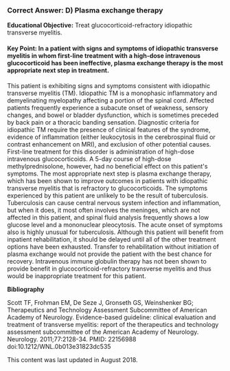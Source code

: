 
### Correct Answer: D) Plasma exchange therapy 

**Educational Objective:** Treat glucocorticoid-refractory idiopathic transverse myelitis.

#### **Key Point:** In a patient with signs and symptoms of idiopathic transverse myelitis in whom first-line treatment with a high-dose intravenous glucocorticoid has been ineffective, plasma exchange therapy is the most appropriate next step in treatment.

This patient is exhibiting signs and symptoms consistent with idiopathic transverse myelitis (TM). Idiopathic TM is a monophasic inflammatory and demyelinating myelopathy affecting a portion of the spinal cord. Affected patients frequently experience a subacute onset of weakness, sensory changes, and bowel or bladder dysfunction, which is sometimes preceded by back pain or a thoracic banding sensation. Diagnostic criteria for idiopathic TM require the presence of clinical features of the syndrome, evidence of inflammation (either leukocytosis in the cerebrospinal fluid or contrast enhancement on MRI), and exclusion of other potential causes. First-line treatment for this disorder is administration of high-dose intravenous glucocorticoids. A 5-day course of high-dose methylprednisolone, however, had no beneficial effect on this patient's symptoms. The most appropriate next step is plasma exchange therapy, which has been shown to improve outcomes in patients with idiopathic transverse myelitis that is refractory to glucocorticoids.
The symptoms experienced by this patient are unlikely to be the result of tuberculosis. Tuberculosis can cause central nervous system infection and inflammation, but when it does, it most often involves the meninges, which are not affected in this patient, and spinal fluid analysis frequently shows a low glucose level and a mononuclear pleocytosis. The acute onset of symptoms also is highly unusual for tuberculosis.
Although this patient will benefit from inpatient rehabilitation, it should be delayed until all of the other treatment options have been exhausted. Transfer to rehabilitation without initiation of plasma exchange would not provide the patient with the best chance for recovery.
Intravenous immune globulin therapy has not been shown to provide benefit in glucocorticoid-refractory transverse myelitis and thus would be inappropriate treatment for this patient.

**Bibliography**

Scott TF, Frohman EM, De Seze J, Gronseth GS, Weinshenker BG; Therapeutics and Technology Assessment Subcommittee of American Academy of Neurology. Evidence-based guideline: clinical evaluation and treatment of transverse myelitis: report of the therapeutics and technology assessment subcommittee of the American Academy of Neurology. Neurology. 2011;77:2128-34. PMID: 22156988 doi:10.1212/WNL.0b013e31823dc535

This content was last updated in August 2018.